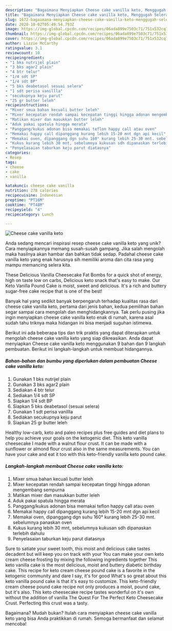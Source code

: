 ```yaml
---
description: "Bagaimana Menyiapkan Cheese cake vanilla keto, Menggugah Selera"
title: "Bagaimana Menyiapkan Cheese cake vanilla keto, Menggugah Selera"
slug: 1672-bagaimana-menyiapkan-cheese-cake-vanilla-keto-menggugah-selera
date: 2020-10-02T05:49:54.793Z
image: https://img-global.cpcdn.com/recipes/06ada899e7503c71/751x532cq70/cheese-cake-vanilla-keto-foto-resep-utama.jpg
thumbnail: https://img-global.cpcdn.com/recipes/06ada899e7503c71/751x532cq70/cheese-cake-vanilla-keto-foto-resep-utama.jpg
cover: https://img-global.cpcdn.com/recipes/06ada899e7503c71/751x532cq70/cheese-cake-vanilla-keto-foto-resep-utama.jpg
author: Lizzie McCarthy
ratingvalue: 3.1
reviewcount: 10
recipeingredient:
- "1 bks nutrijel plain"
- "3 bks agar2 plain"
- "4 btr telur"
- "1/4 sdt SP"
- "1/4 sdt BP"
- "5 bks deabetasol sesuai selera"
- "1 sdt perisa vanillla"
- "secukupnya keju parut"
- "25 gr butter leleh"
recipeinstructions:
- "Mixer smua bahan kecuali butter leleh"
- "Mixer kecepatan rendah sampai kecepatan tinggi hingga adonan mengembang sempurna"
- "Matikan mixer dan masukkan butter leleh"
- "Aduk pakai spatula hingga merata"
- "Panggang/kukus adonan bisa memakai teflon happy call atau oven"
- "Memakai happy call dipanggang kurang lebih 15-20 mnt dgn api kecil"
- "Memakai oven, dipanggang dgn suhu 160° kurang lebih 25-30 mnt. sebelumnya panaskan oven"
- "Kukus kurang lebih 30 mnt, sebelumnya kukusan sdh dipanaskan terlebih dahulu"
- "Penyelasaian taburkan keju parut diatasnya"
categories:
- Resep
tags:
- cheese
- cake
- vanilla

katakunci: cheese cake vanilla 
nutrition: 278 calories
recipecuisine: Indonesian
preptime: "PT16M"
cooktime: "PT48M"
recipeyield: "4"
recipecategory: Lunch

---
```



![Cheese cake vanilla keto](https://img-global.cpcdn.com/recipes/06ada899e7503c71/751x532cq70/cheese-cake-vanilla-keto-foto-resep-utama.jpg)

Anda sedang mencari inspirasi resep cheese cake vanilla keto yang unik? Cara menyiapkannya memang susah-susah gampang. Jika salah mengolah maka hasilnya akan hambar dan bahkan tidak sedap. Padahal cheese cake vanilla keto yang enak harusnya sih memiliki aroma dan cita rasa yang mampu memancing selera kita.

These Delicious Vanilla Cheesecake Fat Bombs for a quick shot of energy, high on taste low on carbs, Delicious keto snack that&#39;s easy to make. Our Keto Vanilla Pound Cake is moist, sweet and delicious. It&#39;s a rich and buttery sugar-free cake recipe that is one of the best!

Banyak hal yang sedikit banyak berpengaruh terhadap kualitas rasa dari cheese cake vanilla keto, pertama dari jenis bahan, kedua pemilihan bahan segar sampai cara mengolah dan menghidangkannya. Tak perlu pusing jika ingin menyiapkan cheese cake vanilla keto enak di rumah, karena asal sudah tahu triknya maka hidangan ini bisa menjadi suguhan istimewa.


Berikut ini ada beberapa tips dan trik praktis yang dapat diterapkan untuk mengolah cheese cake vanilla keto yang siap dikreasikan. Anda dapat menyiapkan Cheese cake vanilla keto menggunakan 9 bahan dan 9 langkah pembuatan. Berikut ini langkah-langkah untuk membuat hidangannya.

<!--inarticleads1-->

##### Bahan-bahan dan bumbu yang diperlukan dalam pembuatan Cheese cake vanilla keto:

1. Gunakan 1 bks nutrijel plain
1. Gunakan 3 bks agar2 plain
1. Sediakan 4 btr telur
1. Sediakan 1/4 sdt SP
1. Siapkan 1/4 sdt BP
1. Siapkan 5 bks deabetasol (sesuai selera)
1. Gunakan 1 sdt perisa vanillla
1. Sediakan secukupnya keju parut
1. Siapkan 25 gr butter leleh


Healthy low-carb, keto and paleo recipes plus free guides and diet plans to help you achieve your goals on the ketogenic diet. This keto vanilla cheesecake I made with a walnut flour crust. It can be made with a sunflower or almond flour crust also in the same measurements. You can have your cake and eat it too with this keto-friendly vanilla keto pound cake. 

<!--inarticleads2-->

##### Langkah-langkah membuat Cheese cake vanilla keto:

1. Mixer smua bahan kecuali butter leleh
1. Mixer kecepatan rendah sampai kecepatan tinggi hingga adonan mengembang sempurna
1. Matikan mixer dan masukkan butter leleh
1. Aduk pakai spatula hingga merata
1. Panggang/kukus adonan bisa memakai teflon happy call atau oven
1. Memakai happy call dipanggang kurang lebih 15-20 mnt dgn api kecil
1. Memakai oven, dipanggang dgn suhu 160° kurang lebih 25-30 mnt. sebelumnya panaskan oven
1. Kukus kurang lebih 30 mnt, sebelumnya kukusan sdh dipanaskan terlebih dahulu
1. Penyelasaian taburkan keju parut diatasnya


Sure to satiate your sweet tooth, this moist and delicious cake tastes decadent but will keep you on track with your You can make your own keto cream cheese frosting by mixing the following ingredients together This keto vanilla cake is the most delicious, moist and buttery diabetic birthday cake. This recipe for keto cream cheese pound cake is a favorite in the ketogenic community and dare I say, it&#39;s for good What&#39;s so great about this keto vanilla pound cake is that it&#39;s easy to customize. This keto-friendly cream cheese pound cake recipe not only produces a moist, pound cake, but it&#39;s also. This keto cheesecake recipe tastes wonderful on it&#39;s own without the addition of vanilla The Quest For The Perfect Keto Cheesecake Crust. Perfecting this crust was a tasty. 

Bagaimana? Mudah bukan? Itulah cara menyiapkan cheese cake vanilla keto yang bisa Anda praktikkan di rumah. Semoga bermanfaat dan selamat mencoba!
